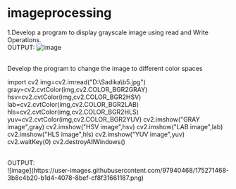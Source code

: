 # imageprocessing

1.Develop a program to display grayscale image using read and Write Operations.
<br>
OUTPUT:
![image](https://user-images.githubusercontent.com/97940468/175270926-d16f09bc-6f52-4e13-8315-2f468bbe937d.png)

<br>
Develop the program to change the image to different color spaces
<br>

import cv2 
img=cv2.imread("D:\Sadika\\b5.jpg")
gray=cv2.cvtColor(img,cv2.COLOR_BGR2GRAY)
hsv=cv2.cvtColor(img,cv2.COLOR_BGR2HSV)
lab=cv2.cvtColor(img,cv2.COLOR_BGR2LAB)
hls=cv2.cvtColor(img,cv2.COLOR_BGR2HLS)
yuv=cv2.cvtColor(img,cv2.COLOR_BGR2YUV)
cv2.imshow("GRAY image",gray)
cv2.imshow("HSV image",hsv)
cv2.imshow("LAB image",lab)
cv2.imshow("HLS image",hls)
cv2.imshow("YUV image",yuv)
cv2.waitKey(0)
cv2.destroyAllWindows()

<br>
OUTPUT:
<br>
![image](https://user-images.githubusercontent.com/97940468/175271468-3b8c4b20-b1d4-4078-8bef-cf8f31661187.png)


<br>



